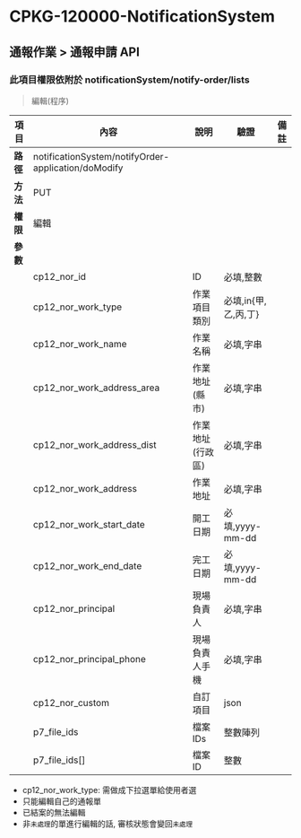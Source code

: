 # CPKG-120000-NotificationSystem

## 通報作業 > 通報申請 API

### 此項目權限依附於 notificationSystem/notify-order/lists

> 編輯(程序)

| 項目                      | 內容                       | 說明                |驗證                      |   備註         |
|---------------------------|----------------------------|----------------------|-----------------|----------------|
| <b>路徑</b>               | notificationSystem/notifyOrder-application/doModify    |                        |                |                  |
| <b>方法</b>               | PUT                        |                    |                    |                 |
| <b>權限</b>               | 編輯                       |                     |                   |                 |
| <b>參數</b>               |                            |                       |                 |                 |
|                           | cp12_nor_id            | ID            | 必填,整數          |                 |
|                           | cp12_nor_work_type     | 作業項目類別   | 必填,in{甲,乙,丙,丁}          |                 |
|                           | cp12_nor_work_name   | 作業名稱            | 必填,字串         |                |
|                           | cp12_nor_work_address_area   | 作業地址(縣市)            | 必填,字串         |                 |
|                           | cp12_nor_work_address_dist      | 作業地址(行政區)            | 必填,字串         |                |
|                           | cp12_nor_work_address      | 作業地址            | 必填,字串         |                |
|                           | cp12_nor_work_start_date      | 開工日期            | 必填,yyyy-mm-dd         |                |
|                           | cp12_nor_work_end_date      | 完工日期            | 必填,yyyy-mm-dd         |                |
|                           | cp12_nor_principal      | 現場負責人            | 必填,字串         |                |
|                           | cp12_nor_principal_phone      | 現場負責人手機            | 必填,字串         |                |
|                           | cp12_nor_custom      | 自訂項目            | json         |                |
|                           | p7_file_ids      | 檔案IDs            | 整數陣列         |                |
|                           | p7_file_ids[]      | 檔案ID            | 整數         |                |

- cp12_nor_work_type: 需做成下拉選單給使用者選
- 只能編輯自己的通報單
- 已結案的無法編輯
- 非```未處理```的單進行編輯的話, 審核狀態會變回```未處理```
